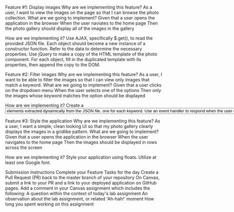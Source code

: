 Feature #1: Display images
Why are we implementing this feature?
As a user, I want to view the images on the page so that I can browse the photo collection.
What are we going to implement?
Given that a user opens the application in the browser
When the user naviates to the home page
Then the photo gallery should display all of the images in the gallery

How are we implementing it?
Use AJAX, specifically $.get(), to read the provided JSON file.
Each object should become a new instance of a constructor function. Refer to the data to determine the necessary properties.
Use jQuery to make a copy of the HTML template of the photo component. For each object, fill in the duplicated template with its properties, then append the copy to the DOM.


Feature #2: Filter images
Why are we implementing this feature?
As a user, I want to be able to filter the images so that I can view only images that match a keyword.
What are we going to implement?
Given that a user clicks on the dropdown menu
When the user selects one of the options
Then only the images whose keyword matches the option should be displayed

How are we implementing it?
Create a <select> element which contains unique <option> elements extracted dynamically from the JSON file, one for each keyword.
Use an event handler to respond when the user chooses an option from the select menu. Hide all of the images, then show those whose keyword matches the option chosen.


Feature #3: Style the application
Why are we implementing this feature?
As a user, I want a simple, clean looking UI so that my photo gallery clearly displays the images in a gridlike pattern.
What are we going to implement?
Given that a user opens the application in the browser
When the user navigates to the home page
Then the images should be displayed in rows across the screen

How are we implementing it?
Style your application using floats.
Utilize at least one Google font.



Submission Instructions
Complete your Feature Tasks for the day
Create a Pull Request (PR) back to the master branch of your repository
On Canvas, submit a link to your PR and a link to your deployed application on GitHub pages. Add a comment in your Canvas assignment which includes the following:
A question within the context of today's lab assignment
An observation about the lab assignment, or related 'Ah-hah!' moment
How long you spent working on this assignment